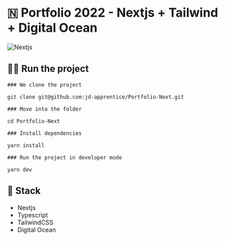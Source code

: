 # 🇳 Portfolio 2022 - Nextjs + Tailwind + Digital Ocean

![Nextjs](https://notes.webutvikling.org/static/283331d58b294ab05c1491be3436600e/5d2c5/nextjs.png)

## 🏃‍♂️ Run the project

```
### We clone the project

git clone git@github.com:jd-apprentice/Portfolio-Next.git

### Move into the folder

cd Portfolio-Next

### Install dependencies

yarn install

### Run the project in developer mode

yarn dev
```

## 🧱 Stack

- Nextjs
- Typescript
- TailwindCSS
- Digital Ocean
